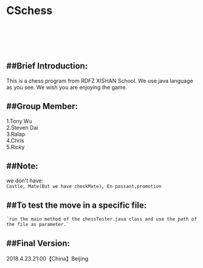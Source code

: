 # CSchess

<br>
<br>
<br>
<br>




##Brief Introduction:
---------------
This is a chess program from RDFZ XISHAN School. We use java language as you see. We wish you are enjoying the game.


##Group Member:
--------------
1.Tony Wu<br>
2.Steven Dai<br>
3.Ralap<br>
4.Chris<br>
5.Ricky<br>

##Note: 
---------------
we don't have:<br> 
`Castle, Mate(But we have checkMate), En passant,promotion`

##To test the move in a specific file:<br>
-------------
    `run the main method of the chessTester.java class and use the path of the file as parameter.`
##Final Version:<br>
-------------------
2018.4.23.21:00【China】Beijing
